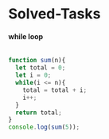 # Solved-Tasks
#### while loop

````javascript

function sum(n){
  let total = 0;
  let i = 0;
  while(i <= n){
    total = total + i;
    i++;
  }
  return total;
}
console.log(sum(5));



````
